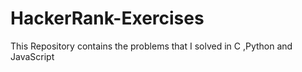 # HackerRank-Exercises
This Repository contains the problems that I solved in C ,Python and JavaScript

